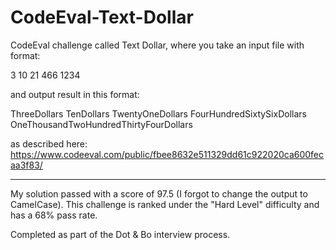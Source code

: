 CodeEval-Text-Dollar
====================

CodeEval challenge called Text Dollar, where you take an input file with format:

3
10
21
466
1234

and output result in this format:

ThreeDollars
TenDollars
TwentyOneDollars
FourHundredSixtySixDollars
OneThousandTwoHundredThirtyFourDollars

as described here: https://www.codeeval.com/public/fbee8632e511329dd61c922020ca600fecaa3f83/

-----

My solution passed with a score of 97.5 (I forgot to change the output to CamelCase). This challenge is ranked under the "Hard Level" difficulty and has a 68% pass rate.

Completed as part of the Dot & Bo interview process.
